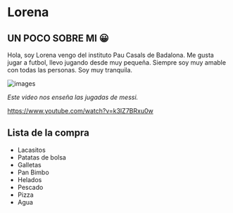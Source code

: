 # Lorena 
## UN POCO SOBRE MI 😀
Hola, soy Lorena vengo del instituto Pau Casals de Badalona.
Me gusta jugar a futbol, llevo jugando desde muy pequeña.
Siempre soy muy amable con todas las personas.
Soy muy tranquila.

![images](https://github.com/user-attachments/assets/9fda36cd-9d26-47c5-ba2e-29ccd3a52445)

*Este video nos enseña las jugadas de messi.*

https://www.youtube.com/watch?v=k3IZ7BRxu0w
## Lista de la compra
- Lacasitos 
- Patatas de bolsa
- Galletas
- Pan Bimbo
- Helados
- Pescado
- Pizza
- Agua
